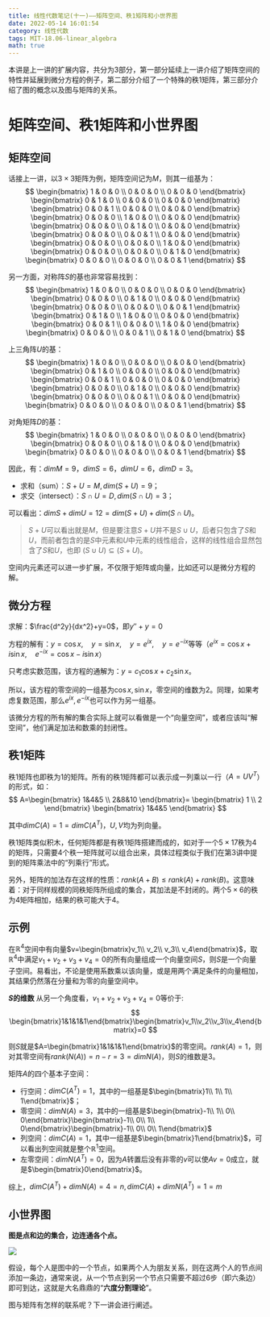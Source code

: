 ```yaml
---
title: 线性代数笔记(十一)——矩阵空间、秩1矩阵和小世界图
date: 2022-05-14 16:01:54
category: 线性代数
tags: MIT-18.06-linear_algebra
math: true
---
```


本讲是上一讲的扩展内容，共分为3部分，第一部分延续上一讲介绍了矩阵空间的特性并延展到微分方程的例子，第二部分介绍了一个特殊的秩1矩阵，第三部分介绍了图的概念以及图与矩阵的关系。

<!--more-->

# 矩阵空间、秩1矩阵和小世界图
## 矩阵空间
话接上一讲，以$3\times 3$矩阵为例，矩阵空间记为$M$，则其一组基为：
$$
\begin{bmatrix}
1 & 0 & 0 
\\ 0 & 0 & 0 
\\ 0 & 0 & 0 
\end{bmatrix}
\begin{bmatrix}
0 & 1 & 0 
\\ 0 & 0 & 0 
\\ 0 & 0 & 0 
\end{bmatrix}
\begin{bmatrix}
0 & 0 & 1 
\\ 0 & 0 & 0 
\\ 0 & 0 & 0 
\end{bmatrix} 
\begin{bmatrix}
0 & 0 & 0 
\\ 1 & 0 & 0 
\\ 0 & 0 & 0 
\end{bmatrix}
\begin{bmatrix}
0 & 0 & 0 
\\ 0 & 1 & 0 
\\ 0 & 0 & 0 
\end{bmatrix}
\begin{bmatrix}
0 & 0 & 0 
\\ 0 & 0 & 1 
\\ 0 & 0 & 0 
\end{bmatrix} 
\begin{bmatrix}
0 & 0 & 0 
\\ 0 & 0 & 0 
\\ 1 & 0 & 0 
\end{bmatrix}
\begin{bmatrix}
0 & 0 & 0 
\\ 0 & 0 & 0 
\\ 0 & 1 & 0 
\end{bmatrix}
\begin{bmatrix}
0 & 0 & 0 
\\ 0 & 0 & 0 
\\ 0 & 0 & 1 
\end{bmatrix}
$$

另一方面，对称阵$S$的基也非常容易找到：
$$
\begin{bmatrix}
1 & 0 & 0 
\\ 0 & 0 & 0 
\\ 0 & 0 & 0 
\end{bmatrix}
\begin{bmatrix}
0 & 0 & 0 
\\ 0 & 1 & 0 
\\ 0 & 0 & 0 
\end{bmatrix}
\begin{bmatrix}
0 & 0 & 0 
\\ 0 & 0 & 0
\\ 0 & 0 & 1 
\end{bmatrix} 
\begin{bmatrix}
0 & 1 & 0 
\\ 1 & 0 & 0 
\\ 0 & 0 & 0 
\end{bmatrix}
\begin{bmatrix}
0 & 0 & 1
\\ 0 & 0 & 0 
\\ 1 & 0 & 0 
\end{bmatrix}
\begin{bmatrix}
0 & 0 & 0 
\\ 0 & 0 & 1 
\\ 0 & 1 & 0 
\end{bmatrix}
$$

上三角阵$U$的基：
$$
\begin{bmatrix}
1 & 0 & 0 
\\ 0 & 0 & 0 
\\ 0 & 0 & 0 
\end{bmatrix}
\begin{bmatrix}
0 & 1 & 0 
\\ 0 & 0 & 0 
\\ 0 & 0 & 0 
\end{bmatrix}
\begin{bmatrix}
0 & 0 & 1 
\\ 0 & 0 & 0
\\ 0 & 0 & 0 
\end{bmatrix} 
\begin{bmatrix}
0 & 0 & 0 
\\ 0 & 1 & 0 
\\ 0 & 0 & 0 
\end{bmatrix}
\begin{bmatrix}
0 & 0 & 0
\\ 0 & 0 & 1 
\\ 0 & 0 & 0 
\end{bmatrix}
\begin{bmatrix}
0 & 0 & 0 
\\ 0 & 0 & 0
\\ 0 & 0 & 1 
\end{bmatrix}
$$

对角矩阵$D$的基：
$$
\begin{bmatrix}
1 & 0 & 0 
\\ 0 & 0 & 0 
\\ 0 & 0 & 0 
\end{bmatrix}
\begin{bmatrix}
0 & 0 & 0 
\\ 0 & 1 & 0 
\\ 0 & 0 & 0 
\end{bmatrix}
\begin{bmatrix}
0 & 0 & 0 
\\ 0 & 0 & 0 
\\ 0 & 0 & 1 
\end{bmatrix} 
$$

因此，有：$dim M=9$，$dim S=6$，$dim U=6$，$dim D=3$。

- 求和（sum）：$S+U=M, dim(S+U)=9$；
- 求交（intersect）：$S \cap U=D, dim(S \cap U)=3$；

可以看出：$dim S + dim U=12=dim(S+U) + dim(S \cap U)$。

> $S+U$可以看出就是$M$，但是要注意$S+U$并不是$S \cup U$，后者只包含了$S$和$U$，而前者包含的是$S$中元素和$U$中元素的线性组合，这样的线性组合显然包含了$S$和$U$，也即 $(S \cup U) \subseteq (S + U)$。

空间内元素还可以进一步扩展，不仅限于矩阵或向量，比如还可以是微分方程的解。

## 微分方程
求解：$\frac{d^2y}{dx^2}+y=0$，即$y''+y=0$

方程的解有：$y=\cos{x}, \quad y=\sin{x}, \quad y=e^{ix}, \quad y=e^{-ix}$等等（$e^{ix}=\cos{x}+i\sin{x}, \quad e^{-ix}=\cos{x}-i\sin{x}$）

只考虑实数范围，该方程的通解为：$y=c_1 \cos{x} + c_2 \sin{x}$。

所以，该方程的零空间的一组基为$\cos{x}, \sin{x}$，零空间的维数为$2$。同理，如果考虑复数范围，那么$e^{ix}, e^{-ix}$也可以作为另一组基。

该微分方程的所有解的集合实际上就可以看做是一个“向量空间”，或者应该叫“解空间”，他们满足加法和数乘的封闭性。

## 秩1矩阵
秩$1$矩阵也即秩为$1$的矩阵。所有的秩$1$矩阵都可以表示成一列乘以一行（$A=UV^T$）的形式，如：
$$
A=\begin{bmatrix}
1&4&5
\\ 2&8&10
\end{bmatrix}=
\begin{bmatrix}
1
\\ 2
\end{bmatrix}
\begin{bmatrix}
1&4&5
\end{bmatrix}
$$

其中$dimC(A)=1=dimC(A^T)$，$U, V$均为列向量。

秩$1$矩阵类似积木，任何矩阵都是有秩$1$矩阵搭建而成的，如对于一个$5 \times 17$秩为$4$的矩阵，只需要$4$个秩一矩阵就可以组合出来，具体过程类似于我们在第3讲中提到的矩阵乘法中的“列乘行”形式。

另外，矩阵的加法存在这样的性质：$rank(A+B) \le rank(A)+rank(B)$。这意味着：对于同样规模的同秩矩阵所组成的集合，其加法是不封闭的。两个$5\times 6$的秩为$4$矩阵相加，结果的秩可能大于$4$。

## 示例
在$\mathbb{R}^4$空间中有向量$v=\begin{bmatrix}v_1\\ v_2\\ v_3\\ v_4\end{bmatrix}$，取$\mathbb{R}^4$中满足$v_1+v_2+v_3+v_4=0$的所有向量组成一个向量空间$S$，则$S$是一个向量子空间。易看出，不论是使用系数乘以该向量，或是用两个满足条件的向量相加，其结果仍然落在分量和为零的向量空间中。

**$S$的维数**
从另一个角度看，$v_1+v_2+v_3+v_4=0$等价于:
$$
\begin{bmatrix}1&1&1&1\end{bmatrix}\begin{bmatrix}v_1\\v_2\\v_3\\v_4\end{bmatrix}=0
$$

则$S$就是$A=\begin{bmatrix}1&1&1&1\end{bmatrix}$的零空间。$rank(A)=1$，则对其零空间有$rank(N(A))=n-r=3=dim N(A)$，则$S$的维数是$3$。

矩阵$A$的四个基本子空间：
- 行空间：$dim C(A^T)=1$，其中的一组基是$\begin{bmatrix}1\\ 1\\ 1\\ 1\end{bmatrix}$；
- 零空间：$dim N(A)=3$，其中的一组基是$\begin{bmatrix}-1\\ 1\\ 0\\ 0\end{bmatrix}\begin{bmatrix}-1\\ 0\\ 1\\ 0\end{bmatrix}\begin{bmatrix}-1\\ 0\\ 0\\ 1\end{bmatrix}$
- 列空间：$dim C(A)=1$，其中一组基是$\begin{bmatrix}1\end{bmatrix}$，可以看出列空间就是整个$\mathbb{R}^1$空间。
- 左零空间：$dim N(A^T)=0$，因为$A$转置后没有非零的$v$可以使$Av=0$成立，就是$\begin{bmatrix}0\end{bmatrix}$。

综上，$dim C(A^T)+dim N(A)=4=n, dim C(A)+dim N(A^T)=1=m$

## 小世界图
**图是点和边的集合，边连通各个点。**

![](2022-05-14-16-41-56.png)

假设，每个人是图中的一个节点，如果两个人为朋友关系，则在这两个人的节点间添加一条边，通常来说，从一个节点到另一个节点只需要不超过$6$步（即六条边）即可到达，这就是大名鼎鼎的“**六度分割理论**”。

图与矩阵有怎样的联系呢？下一讲会进行阐述。